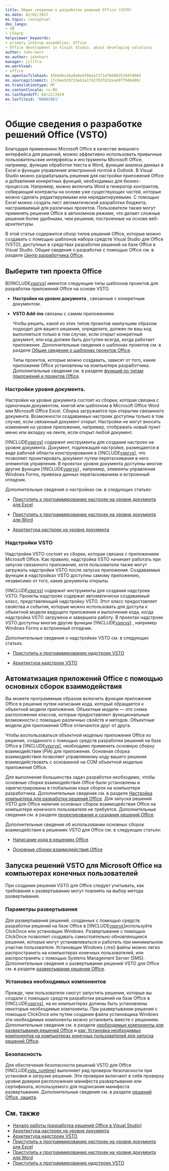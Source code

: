 ```yaml
---
title: Общие сведения о разработке решений Office (VSTO)
ms.date: 02/02/2017
ms.topic: conceptual
dev_langs:
- VB
- CSharp
helpviewer_keywords:
- primary interop assemblies, Office
- Office development in Visual Studio, about developing solutions
author: John-Hart
ms.author: johnhart
manager: jillfra
ms.workload:
- office
ms.openlocfilehash: 45b9dba16a0a8ebf6baaf2f1d7660035294fd80d
ms.sourcegitcommit: 1fc6ee928733e61a1f42782f832ead9f7946d00c
ms.translationtype: MT
ms.contentlocale: ru-RU
ms.lasthandoff: 04/22/2019
ms.locfileid: "60061961"
---
```

# <a name="office-solutions-development-overview-vsto"></a>Общие сведения о разработке решений Office (VSTO)
  Благодаря применению Microsoft Office в качестве внешнего интерфейса для решений, можно эффективно использовать привычные пользовательские интерфейсы и инструменты Microsoft Office, например, функции обработки текста в Word, функции анализа данных в Excel и функции управления электронной почтой в Outlook. В Visual Studio можно разрабатывать решения для настройки приложений Office и добавления конкретных функций, необходимых для бизнес-процессов. Например, можно включить Word в генератор контрактов, собирающий контракты на основе уже существующих частей, которые можно сделать редактируемыми или нередактируемыми. С помощью Excel можно создать лист автоматической разработки бюджета, настраиваемый для различных проектов. Пользователи также могут применять решения Office в автономном режиме, что делает сложные решения более удобными, чем решения, построенные на основе веб-архитектуры.

 В этой статье содержится обзор типов решений Office, которые можно создавать с помощью шаблонов набора средств Visual Studio для Office (VSTO), доступных в средствах разработки решений на базе Office в Visual Studio. Общие сведения о разработке с помощью Office см. в разделе [Центр разработчика Office](https://dev.office.com/).

## <a name="choose-an-office-project-type"></a>Выберите тип проекта Office
 В[!INCLUDE[vsprvs](../sharepoint/includes/vsprvs-md.md)] имеются следующие типы шаблонов проектов для разработки приложений Office на основе VSTO.

- **Настройки на уровне документа** , связанные с конкретным документом.

- **VSTO Add-ins** связаны с самим приложением.

  Чтобы решить, какой из этих типов проектов наилучшим образом подходит для вашего решения, определите, должен ли ваш код выполняться только в том случае, если открыт конкретный документ, или код должен быть доступен всегда, когда работает приложение. Дополнительные сведения о шаблонах проектов см. в разделе [Общие сведения о шаблонах проектов Office](../vsto/office-project-templates-overview.md).

  Типы проектов, которые можно создавать, зависят от того, какие приложения Office установлены на компьютере разработчика. Дополнительные сведения см. в разделе [функций по типам приложений и проектов Office](../vsto/features-available-by-office-application-and-project-type.md).

### <a name="document-level-customizations"></a>Настройки уровня документа.
 Настройки на уровне документа состоят из сборки, которая связана с одиночным документом, книгой или шаблоном в Microsoft Office Word или Microsoft Office Excel. Сборка загружается при открытии связанного документа. Возможности создаваемых настроек доступны только в том случае, если связанный документ открыт. Настройки не могут вносить изменения на уровне приложения, например, отображать новый пункт меню или вкладку на ленте, если открыт любой документ.

 [!INCLUDE[vsprvs](../sharepoint/includes/vsprvs-md.md)] содержит инструменты для создания настроек на уровне документа. Документ, подлежащий настройке, размещается в виде рабочей области конструирования в [!INCLUDE[vsprvs](../sharepoint/includes/vsprvs-md.md)], что позволяет проектировать документ путем перетаскивания в него элементов управления. В проектах уровня документа доступны многие другие функции [!INCLUDE[vsprvs](../sharepoint/includes/vsprvs-md.md)] , например, элементы управления Windows Forms, привязка данных перетаскиванием и встроенный отладчик.

 Дополнительные сведения о настройках см. в следующих статьях:

- [Приступить к программированию настроек на уровне документа для Excel](../vsto/getting-started-programming-document-level-customizations-for-excel.md)

- [Приступить к программированию настроек на уровне документа для Word](../vsto/getting-started-programming-document-level-customizations-for-word.md)

- [Архитектура настроек на уровне документа](../vsto/architecture-of-document-level-customizations.md)

### <a name="vsto-add-ins"></a>Надстройки VSTO
 Надстройки VSTO состоят из сборки, которая связана с приложением Microsoft Office. Как правило, надстройка VSTO начинает работать при запуске связанного приложения, хотя пользователи также могут загружать надстройки VSTO после запуска приложения. Создаваемые функции в надстройках VSTO доступны самому приложению, независимо от того, какие документы открыты.

 [!INCLUDE[vsprvs](../sharepoint/includes/vsprvs-md.md)] содержит инструменты для создания надстроек VSTO. Проекты надстроек содержат автоматически создаваемый класс, представляющий надстройку VSTO. Этот класс предоставляет свойства и события, которые можно использовать для доступа к объектной модели ведущего приложения и выполнения кода, когда надстройка VSTO загружена и завершила работу. В проектах надстроек VSTO доступны многие другие функции [!INCLUDE[vsprvs](../sharepoint/includes/vsprvs-md.md)] , например Windows Forms и встроенный отладчик.

 Дополнительные сведения о надстройках VSTO см. в следующих статьях.

- [Приступить к программированию надстроек VSTO](../vsto/getting-started-programming-vsto-add-ins.md)

- [Архитектура надстроек VSTO](../vsto/architecture-of-vsto-add-ins.md)

## <a name="automate-office-applications-by-using-primary-interop-assemblies"></a>Автоматизация приложений Office с помощью основных сборок взаимодействия
 Вы можете программным образом включить функции приложения Office в решение путем написания кода, который обращается к объектной модели приложения. Объектные модели — это схема расположения классов, которые предоставляют функциональные возможности с помощью различных свойств и методов. Объектные модели для приложений Office отличаются друг от друга.

 Чтобы воспользоваться объектной моделью приложения Office из решения, созданного с помощью средств разработки решений на базе Office в [!INCLUDE[vsprvs](../sharepoint/includes/vsprvs-md.md)], необходимо применить основную сборку взаимодействия (PIA) для приложения. Основная сборка взаимодействия позволяет управляемому коду вашего решения взаимодействовать с основанной на COM объектной моделью приложения Office.

 Для выполнения большинства задач разработки необходимо, чтобы основные сборки взаимодействия Office были установлены и зарегистрированы в глобальном кэше сборок на компьютере разработчика. Дополнительные сведения см. в разделе [Настройка компьютера для разработки решений Office](../vsto/configuring-a-computer-to-develop-office-solutions.md). Для запуска решений VSTO для Office наличие основных сборок взаимодействия Office на компьютере конечного пользователя не требуется. Дополнительные сведения см. в разделе [проектирования и создания решений Office](../vsto/designing-and-creating-office-solutions.md).

 Дополнительные сведения об использовании основных сборок взаимодействия в решениях VSTO для Office см. в следующих статьях:

- [Написание кода в решениях Office](../vsto/writing-code-in-office-solutions.md)

- [Основные сборки взаимодействия Office](../vsto/office-primary-interop-assemblies.md)

## <a name="run-microsoft-vsto-office-solutions-on-end-user-computers"></a>Запуска решений VSTO для Microsoft Office на компьютерах конечных пользователей
 При создании решения VSTO для Office следует учитывать, как требования к развертыванию могут повлиять на выбор метода развертывания.

### <a name="deployment-options"></a>Параметры развертывания
 Для развертывания решений, созданных с помощью средств разработки решений на базе Office в [!INCLUDE[vsprvs](../sharepoint/includes/vsprvs-md.md)]используйте ClickOnce или установщик Windows. Развертывание с помощью ClickOnce позволяет создавать самостоятельно обновляющиеся решения, которые могут устанавливаться и работать при минимальном участии пользователя. Установщик Windows (*.msi*) файлы можно легко распространить на компьютерах конечных пользователей, или распространять с помощью Systems Management Server (SMS). Дополнительные сведения о развертывании решений VSTO для Office см. в разделе [развертывание решения Office](../vsto/deploying-an-office-solution.md).

### <a name="install-prerequisites"></a>Установка необходимых компонентов
 Прежде, чем пользователи смогут запустить решение, которые вы создали с помощью средств разработки решений на базе Office в [!INCLUDE[vsprvs](../sharepoint/includes/vsprvs-md.md)], на их компьютерах должны быть установлены некоторые необходимые компоненты. При развертывании решения с помощью ClickOnce или путем создания файла установщика Windows эти необходимые компоненты можно установить вместе с решением. Дополнительные сведения см. в разделе [необходимые компоненты для развертывания решений Office](https://msdn.microsoft.com/9f672809-43a3-40a1-9057-397ce3b5126e) и [как: Установка необходимых компонентов на компьютерах конечных пользователей для запуска решений Office](https://msdn.microsoft.com/74dd2c52-838f-4abf-b2b4-4d7b0c2a0a98).

### <a name="security"></a>Безопасность
 Для обеспечения безопасности решений VSTO для Office [!INCLUDE[vsto_runtime](../vsto/includes/vsto-runtime-md.md)] выполняет ряд проверок безопасности при установке и загрузке решения. Эти проверки включают в себя проверку уровня доверия расположения манифеста развертывания или сертификата, используемого для подписания манифеста развертывания. Дополнительные сведения см. в разделе [решений Office, защита](../vsto/securing-office-solutions.md).

## <a name="see-also"></a>См. также
- [Начало работы &#40;разработка решений Office в Visual Studio&#41;](../vsto/getting-started-office-development-in-visual-studio.md)
- [Архитектура настроек на уровне документа](../vsto/architecture-of-document-level-customizations.md)
- [Архитектура надстроек VSTO](../vsto/architecture-of-vsto-add-ins.md)
- [Приступить к программированию настроек на уровне документа для Excel](../vsto/getting-started-programming-document-level-customizations-for-excel.md)
- [Приступить к программированию настроек на уровне документа для Word](../vsto/getting-started-programming-document-level-customizations-for-word.md)
- [Приступить к программированию надстроек VSTO](../vsto/getting-started-programming-vsto-add-ins.md)
